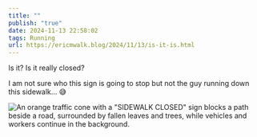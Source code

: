 ```yaml
---
title: ""
publish: "true"
date: 2024-11-13 22:58:02
tags: Running
url: https://ericmwalk.blog/2024/11/13/is-it-is.html
---
```


Is it?  Is it really closed?

I am not sure who this sign is going to stop but not the guy running down this sidewalk… 😅

![An orange traffic cone with a "SIDEWALK CLOSED" sign blocks a path beside a road, surrounded by fallen leaves and trees, while vehicles and workers continue in the background.](https://ericmwalk.blog/uploads/2024/img-0799.jpeg)